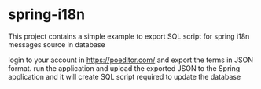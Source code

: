 # spring-i18n

This project contains a simple example to export SQL script for spring i18n messages source in database

login to your account in https://poeditor.com/ and export the terms in JSON format.
run the application and upload the exported JSON to the Spring application and it will create SQL script required to update the database
